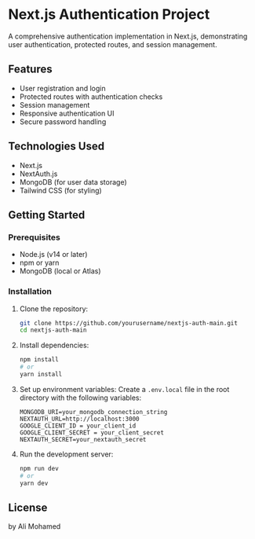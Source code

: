 # Next.js Authentication Project

A comprehensive authentication implementation in Next.js, demonstrating user authentication, protected routes, and session management.

## Features

- User registration and login
- Protected routes with authentication checks
- Session management
- Responsive authentication UI
- Secure password handling

## Technologies Used

- Next.js
- NextAuth.js
- MongoDB (for user data storage)
- Tailwind CSS (for styling)

## Getting Started

### Prerequisites

- Node.js (v14 or later)
- npm or yarn
- MongoDB (local or Atlas)

### Installation

1. Clone the repository:
    ```bash
    git clone https://github.com/yourusername/nextjs-auth-main.git
    cd nextjs-auth-main
    ```

2. Install dependencies:
    ```bash
    npm install
    # or
    yarn install
    ```

3. Set up environment variables:
    Create a `.env.local` file in the root directory with the following variables:
    ```
    MONGODB_URI=your_mongodb_connection_string
    NEXTAUTH_URL=http://localhost:3000
    GOOGLE_CLIENT_ID = your_client_id
    GOOGLE_CLIENT_SECRET = your_client_secret
    NEXTAUTH_SECRET=your_nextauth_secret
    ```

4. Run the development server:
    ```bash
    npm run dev
    # or
    yarn dev
    ```

## License

by Ali Mohamed